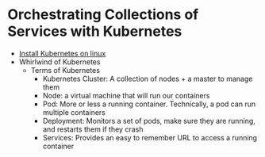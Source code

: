 # Orchestrating Collections of Services with Kubernetes

- [Install Kubernetes on linux](https://kubernetes.io/docs/tasks/tools/install-kubectl-linux/)
- Whirlwind of Kubernetes
  - Terms of Kubernetes
    - Kubernetes Cluster: A collection of nodes + a master to manage them
    - Node: a virtual machine that will run our containers
    - Pod: More or less a running container. Technically, a pod can run multiple containers
    - Deployment: Monitors a set of pods, make sure they are running, and restarts them if they crash
    - Services: Provides an easy to remember URL to access a running container
